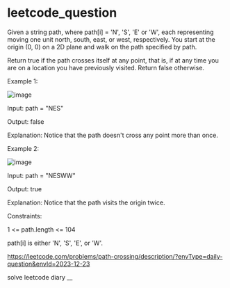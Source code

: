# leetcode_question

Given a string path, where path[i] = 'N', 'S', 'E' or 'W', each representing moving one unit north, south, east, or west, respectively. You start at the origin (0, 0) on a 2D plane and walk on the path specified by path.

Return true if the path crosses itself at any point, that is, if at any time you are on a location you have previously visited. Return false otherwise.

 

Example 1:


![image](https://github.com/SUSPECT007/leetcode_question/assets/103315098/f8e227a4-acfb-48a4-86d5-17b2e64589e5)



Input: path = "NES"

Output: false 

Explanation: Notice that the path doesn't cross any point more than once.



Example 2:



![image](https://github.com/SUSPECT007/leetcode_question/assets/103315098/bb2ab359-f801-444c-a976-0cc1697022bb)



Input: path = "NESWW"


Output: true


Explanation: Notice that the path visits the origin twice.



 

Constraints:

1 <= path.length <= 104


path[i] is either 'N', 'S', 'E', or 'W'.

https://leetcode.com/problems/path-crossing/description/?envType=daily-question&envId=2023-12-23

solve leetcode diary
__
